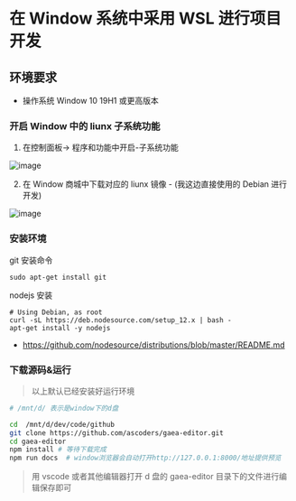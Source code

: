 # 在 Window 系统中采用 WSL 进行项目开发

## 环境要求

- 操作系统 Window 10 19H1 或更高版本

### 开启 Window 中的 liunx 子系统功能

1. 在控制面板-> 程序和功能中开启-子系统功能

![image](https://user-images.githubusercontent.com/24241052/60166687-349df800-9834-11e9-86f9-d33ddc976505.png)

2. 在 Window 商城中下载对应的 liunx 镜像 - (我这边直接使用的 Debian 进行开发)

![image](https://user-images.githubusercontent.com/24241052/60166884-8777af80-9834-11e9-8139-87b79abcb6ca.png)

### 安装环境

git 安装命令

```
sudo apt-get install git
```

nodejs 安装

```
# Using Debian, as root
curl -sL https://deb.nodesource.com/setup_12.x | bash -
apt-get install -y nodejs
```

- https://github.com/nodesource/distributions/blob/master/README.md

### 下载源码&运行

> 以上默认已经安装好运行环境

```sh
# /mnt/d/ 表示是window下的d盘

cd  /mnt/d/dev/code/github
git clone https://github.com/ascoders/gaea-editor.git
cd gaea-editor
npm install # 等待下载完成
npm run docs  # window浏览器会自动打开http://127.0.0.1:8000/地址提供预览
```

> 用 vscode 或者其他编辑器打开 d 盘的 gaea-editor 目录下的文件进行编辑保存即可
